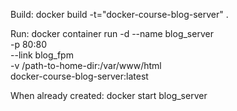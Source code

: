Build:
docker build -t="docker-course-blog-server" .

Run:
docker container run -d --name blog_server \
  -p 80:80 \
  --link blog_fpm \
  -v /path-to-home-dir:/var/www/html \
   docker-course-blog-server:latest

When already created:
docker start blog_server